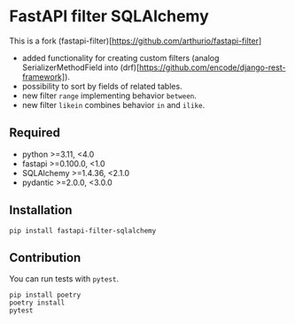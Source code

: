 # FastAPI filter SQLAlchemy
This is a fork (fastapi-filter)[https://github.com/arthurio/fastapi-filter]

- added functionality for creating custom filters (analog SerializerMethodField into (drf)[https://github.com/encode/django-rest-framework]).
- possibility to sort by fields of related tables.
- new filter `range` implementing behavior `between`.
- new filter `likein` combines behavior `in` and `ilike`.

## Required
- python >=3.11, <4.0
- fastapi >=0.100.0, <1.0
- SQLAlchemy >=1.4.36, <2.1.0
- pydantic >=2.0.0, <3.0.0

## Installation
```pip install fastapi-filter-sqlalchemy```

## Contribution

You can run tests with `pytest`.

```
pip install poetry
poetry install
pytest
```
